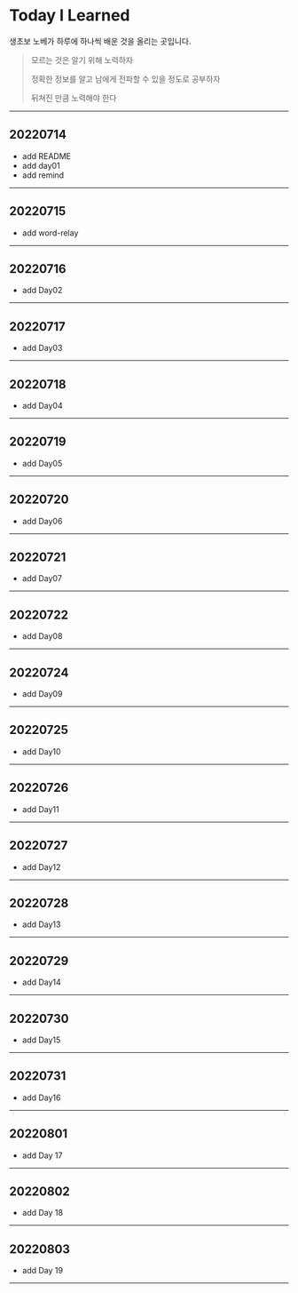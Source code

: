 # Today I Learned

생초보 노베가 하루에 하나씩 배운 것을 올리는 곳입니다.

> 모르는 것은 알기 위해 노력하자
>
> 정확한 정보를 알고 남에게 전파할 수 있을 정도로 공부하자
>
> 뒤쳐진 만큼 노력해야 한다

---

## 20220714

- add README
- add day01
- add remind

---

## 20220715

- add word-relay

---

## 20220716

- add Day02

---

## 20220717

- add Day03

---

## 20220718

- add Day04

---

## 20220719

- add Day05

---

## 20220720

- add Day06

---

## 20220721

- add Day07

---

## 20220722

- add Day08

---

## 20220724

- add Day09

---

## 20220725

- add Day10

---

## 20220726

- add Day11

---

## 20220727

- add Day12

---

## 20220728

- add Day13

---

## 20220729

- add Day14

---

## 20220730

- add Day15

---

## 20220731

- add Day16

---

## 20220801

- add Day 17

---

## 20220802

- add Day 18

---

## 20220803

- add Day 19

---
